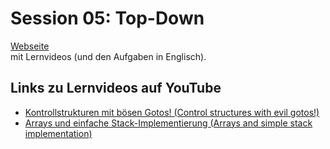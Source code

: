 # Session 05: Top-Down

[Webseite](https://www.mathematik.uni-ulm.de/numerik/hpc/ss25/hpc0/session05/page01.html#session05)  
mit Lernvideos (und den Aufgaben in Englisch).

## Links zu Lernvideos auf YouTube

- [Kontrollstrukturen mit bösen Gotos! (Control structures with evil gotos!)](https://youtu.be/6wk3CDYIhCE)
- [Arrays und einfache Stack-Implementierung (Arrays and simple stack implementation)](https://youtu.be/iaRQqnH2RII)

